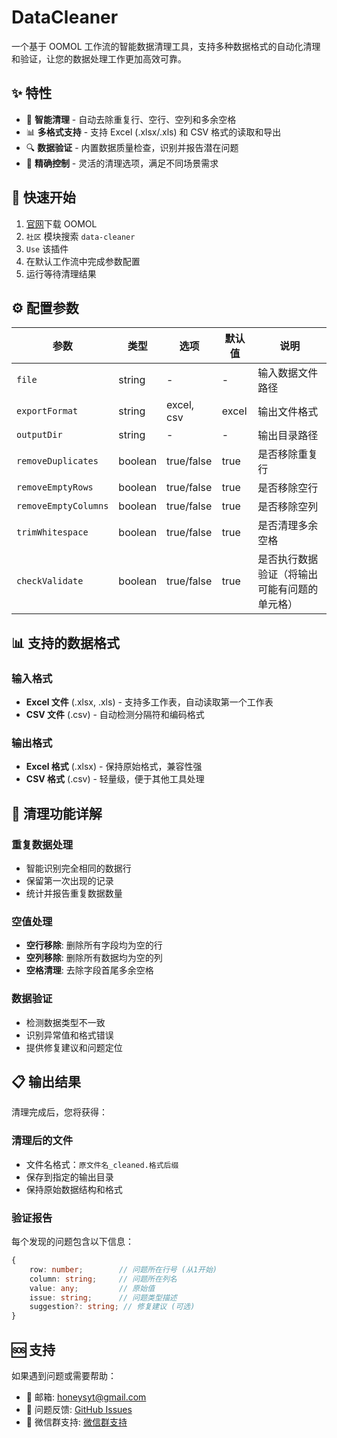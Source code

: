 # DataCleaner

一个基于 OOMOL 工作流的智能数据清理工具，支持多种数据格式的自动化清理和验证，让您的数据处理工作更加高效可靠。

## ✨ 特性

- 🧹 **智能清理** - 自动去除重复行、空行、空列和多余空格
- 📊 **多格式支持** - 支持 Excel (.xlsx/.xls) 和 CSV 格式的读取和导出
- 🔍 **数据验证** - 内置数据质量检查，识别并报告潜在问题
- 🎯 **精确控制** - 灵活的清理选项，满足不同场景需求

## 🚀 快速开始

1. [官网](https://oomol.com/zh-CN/downloads/)下载 OOMOL
2. `社区` 模块搜索 `data-cleaner`
3. `Use` 该插件
4. 在默认工作流中完成参数配置
5. 运行等待清理结果

## ⚙️ 配置参数

| 参数 | 类型 | 选项 | 默认值 | 说明 |
|------|------|------|--------|------|
| `file` | string | - | - | 输入数据文件路径 |
| `exportFormat` | string | excel, csv | excel | 输出文件格式 |
| `outputDir` | string | - | - | 输出目录路径 |
| `removeDuplicates` | boolean | true/false | true | 是否移除重复行 |
| `removeEmptyRows` | boolean | true/false | true | 是否移除空行 |
| `removeEmptyColumns` | boolean | true/false | true | 是否移除空列 |
| `trimWhitespace` | boolean | true/false | true | 是否清理多余空格 |
| `checkValidate` | boolean | true/false | true | 是否执行数据验证（将输出可能有问题的单元格） |

## 📊 支持的数据格式

### 输入格式
- **Excel 文件** (.xlsx, .xls) - 支持多工作表，自动读取第一个工作表
- **CSV 文件** (.csv) - 自动检测分隔符和编码格式

### 输出格式
- **Excel 格式** (.xlsx) - 保持原始格式，兼容性强
- **CSV 格式** (.csv) - 轻量级，便于其他工具处理

## 🔧 清理功能详解

### 重复数据处理
- 智能识别完全相同的数据行
- 保留第一次出现的记录
- 统计并报告重复数据数量

### 空值处理
- **空行移除**: 删除所有字段均为空的行
- **空列移除**: 删除所有数据均为空的列
- **空格清理**: 去除字段首尾多余空格

### 数据验证
- 检测数据类型不一致
- 识别异常值和格式错误
- 提供修复建议和问题定位

## 📋 输出结果

清理完成后，您将获得：

### 清理后的文件
- 文件名格式：`原文件名_cleaned.格式后缀`
- 保存到指定的输出目录
- 保持原始数据结构和格式

### 验证报告
每个发现的问题包含以下信息：

```typescript
{
    row: number;        // 问题所在行号 (从1开始)
    column: string;     // 问题所在列名
    value: any;         // 原始值
    issue: string;      // 问题类型描述
    suggestion?: string; // 修复建议 (可选)
}
```

## 🆘 支持

如果遇到问题或需要帮助：

* 📧 邮箱: honeysyt@gmail.com
* 🐛 问题反馈: [GitHub Issues](https://github.com/oomol-blocks/data-cleaner/issues)
* 📖 微信群支持: [微信群支持](https://oomol.com/img/qrcode@3x.png)


